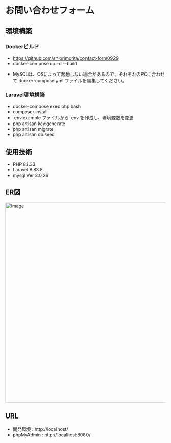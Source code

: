 # お問い合わせフォーム

## 環境構築


### Dockerビルド

+ https://github.com/shiorimorita/contact-form0929
+ docker-compose up -d --build

* MySQLは、OSによって起動しない場合があるので、それぞれのPCに合わせて docker-compose.yml ファイルを編集してください。

### Laravel環境構築

+ docker-compose exec php bash
+ composer install
+ .env.example ファイルから .env を作成し、環境変数を変更
+ php artisan key:generate
+ php artisan migrate
+ php artisan db:seed

## 使用技術

* PHP 8.1.33
* Laravel 8.83.8
* mysql Ver 8.0.26

## ER図
<img width="621" height="628" alt="Image" src="https://github.com/user-attachments/assets/08080d0a-13dd-478c-b227-ecb5edbb3b82" />

## URL

* 開発環境 : http://localhost/
* phpMyAdmin : http://localhost:8080/